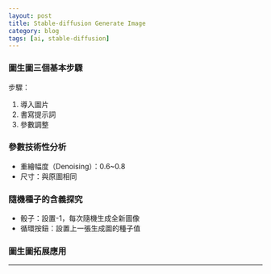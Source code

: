 ```yaml
---
layout: post
title: Stable-diffusion Generate Image
category: blog
tags: [ai, stable-diffusion]
---
```


### 圖生圖三個基本步驟

步驟：
1. 導入圖片
2. 書寫提示詞
3. 參數調整

### 參數技術性分析

- 重繪幅度（Denoising）：0.6~0.8
- 尺寸：與原圖相同

### 隨機種子的含義探究

- 骰子：設置-1，每次隨機生成全新圖像
- 循環按鈕：設置上一張生成圖的種子值

### 圖生圖拓展應用


---